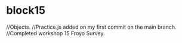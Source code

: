# block15
//Objects.
//Practice.js added on my first commit on the main branch.
//Completed workshop 15 Froyo Survey.
